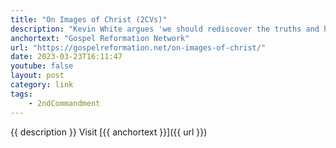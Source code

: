 ```yaml
---
title: "On Images of Christ (2CVs)"
description: "Kevin White argues 'we should rediscover the truths and helpfulness of the confessions concerning the use of images'."
anchortext: "Gospel Reformation Network"
url: "https://gospelreformation.net/on-images-of-christ/"
date: 2023-03-23T16:11:47
youtube: false
layout: post
category: link
tags:
    - 2ndCommandment
---
```

{{ description }} Visit [{{ anchortext }}]({{ url }})